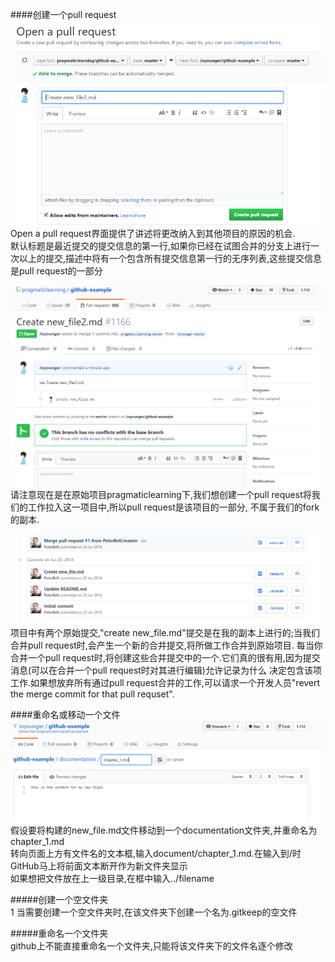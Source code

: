 ####创建一个pull request  
![图3-10](https://raw.githubusercontent.com/Joyounger/intro-github/master/ch3/3-10.PNG 'Create pull request')
Open a pull request界面提供了讲述将更改纳入到其他项目的原因的机会.  
默认标题是最近提交的提交信息的第一行,如果你已经在试图合并的分支上进行一次以上的提交,描述中将有一个包含所有提交信息第一行的无序列表,这些提交信息是pull request的一部分  

![图3-11](https://raw.githubusercontent.com/Joyounger/intro-github/master/ch3/3-11.PNG '成功创建的一个pull request')
请注意现在是在原始项目pragmaticlearning下,我们想创建一个pull request将我们的工作拉入这一项目中,所以pull request是该项目的一部分,
不属于我们的fork的副本.

![图3-17](https://raw.githubusercontent.com/Joyounger/intro-github/master/ch3/3-17.PNG '原始项目提交历史')
项目中有两个原始提交,"create new_file.md"提交是在我的副本上进行的;当我们合并pull request时,会产生一个新的合并提交,将所做工作合并到原始项目.
每当你合并一个pull request时,将创建这些合并提交中的一个.它们真的很有用,因为提交消息(可以在合并一个pull request时对其进行编辑)允许记录为什么
决定包含该项工作.如果想放弃所有通过pull request合并的工作,可以请求一个开发人员"revert the merge commit for that pull requset".


####重命名或移动一个文件  
![图3-22](https://raw.githubusercontent.com/Joyounger/intro-github/master/ch3/3-22.PNG '编辑文件的文件夹或文件名')
假设要将构建的new_file.md文件移动到一个documentation文件夹,并重命名为chapter_1.md  
转向页面上方有文件名的文本框,输入document/chapter_1.md.在输入到/时GitHub马上将前面文本断开作为新文件夹显示  
如果想把文件放在上一级目录,在框中输入../filename  


#####创建一个空文件夹  
1 当需要创建一个空文件夹时,在该文件夹下创建一个名为.gitkeep的空文件  


#####重命名一个文件夹  
github上不能直接重命名一个文件夹,只能将该文件夹下的文件名逐个修改  